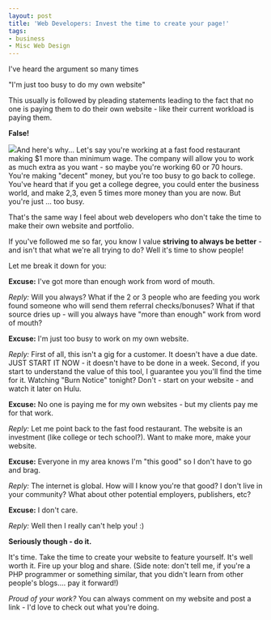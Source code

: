 ```yaml
---
layout: post
title: 'Web Developers: Invest the time to create your page!'
tags:
- business
- Misc Web Design
---
```


I've heard the argument so many times

"I'm just too busy to do my own website"

This usually is followed by pleading statements leading to the fact that no one is paying them to do their own website - like their current workload is paying them.

**False!**

![](http://aaronsaray.com/wp-content/uploads/2012/07/http.png)And here's why... Let's say you're working at a fast food restaurant making $1 more than minimum wage.  The company will allow you to work as much extra as you want - so maybe you're working 60 or 70 hours.  You're making "decent" money, but you're too busy to go back to college.  You've heard that if you get a college degree, you could enter the business world, and make 2,3, even 5 times more money than you are now.  But you're just ... too busy.

That's the same way I feel about web developers who don't take the time to make their own website and portfolio.

If you've followed me so far, you know I value **striving to always be better** - and isn't that what we're all trying to do?  Well it's time to show people!

Let me break it down for you:

**Excuse:** I've got more than enough work from word of mouth.

_Reply:_ Will you always?  What if the 2 or 3 people who are feeding you work found someone who will send them referral checks/bonuses?  What if that source dries up - will you always have "more than enough" work from word of mouth?

**Excuse:** I'm just too busy to work on my own website.

_Reply:_ First of all, this isn't a gig for a customer.  It doesn't have a due date. JUST START IT NOW - it doesn't have to be done in a week.  Second, if you start to understand the value of this tool, I guarantee you you'll find the time for it.  Watching "Burn Notice" tonight?  Don't - start on your website - and watch it later on Hulu.

**Excuse:** No one is paying me for my own websites - but my clients pay me for that work.

_Reply:_ Let me point back to the fast food restaurant.  The website is an investment (like college or tech school?).  Want to make more, make your website.

**Excuse:** Everyone in my area knows I'm "this good" so I don't have to go and brag.

_Reply:_ The internet is global.  How will I know you're that good? I don't live in your community?  What about other potential employers, publishers, etc?

**Excuse:** I don't care.

_Reply:_ Well then I really can't help you! :)

**Seriously though - do it.**

It's time.  Take the time to create your website to feature yourself.  It's well worth it.  Fire up your blog and share. (Side note: don't tell me, if you're a PHP programmer or something similar, that you didn't learn from other people's blogs.... pay it forward!)

_Proud of your work?_ You can always comment on my website and post a link - I'd love to check out what you're doing.
